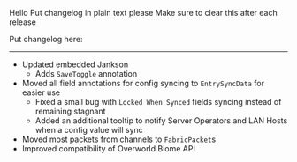 Hello
Put changelog in plain text please
Make sure to clear this after each release

Put changelog here:

-----------------
- Updated embedded Jankson
  - Adds `SaveToggle` annotation
- Moved all field annotations for config syncing to `EntrySyncData` for easier use
  - Fixed a small bug with `Locked When Synced` fields syncing instead of remaining stagnant
  - Added an additional tooltip to notify Server Operators and LAN Hosts when a config value will sync
- Moved most packets from channels to `FabricPacket`s
- Improved compatibility of Overworld Biome API